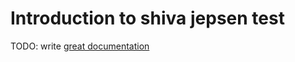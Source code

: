 # Introduction to shiva jepsen test

TODO: write [great documentation](http://jacobian.org/writing/what-to-write/)
